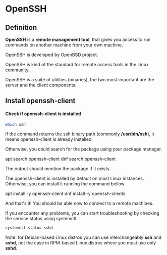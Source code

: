 # OpenSSH

## Definition

**OpenSSH** is a **remote management tool**, that gives you access to run commands on another machine from your own machine.

OpenSSH is developed by OpenBSD project.

OpenSSH is kind of the standard for remote access tools in the Linux community.

OpenSSH is a suite of utilities (binaries), the two most important are the server and the client components.

##  Install openssh-client

#### Check if openssh-client is installed
```bash
which ssh
```
If the command returns the ssh binary path (commonly **/usr/bin/ssh**), it means openssh-client is already installed.

Otherwise, you could search for the package using your package manager.

<tabs>
    <tab title="Debian-based Linux Distros">
        <code-block lang="bash">apt search openssh-client</code-block>
    </tab>
    <tab title="RPM-based Linux Distros">
        <code-block lang="bash">dnf search openssh-client</code-block> 
    </tab>
</tabs>

The output should mention the package if it exists.

The openssh-client is installed by default on most Linux instances. Otherwise, you can install it running the command bellow.


<tabs>
    <tab title="Debian-based Linux Distros">
        <code-block lang="bash">apt install -y openssh-client</code-block>
    </tab>
    <tab title="RPM-based Linux Distros">
        <code-block lang="bash">dnf install -y openssh-clients</code-block> 
    </tab>
</tabs>


And that's it! You should be able now to connect to a remote machines.

If you encounter any problems, you can start troubleshooting by checking the service status using systemctl.
```bash
systemctl status sshd
```
Note: for Debian-based Linux distros you can use interchangeably **ssh** and **sshd**, not the case in RPM-based Linux distros where you must use only **sshd**.
